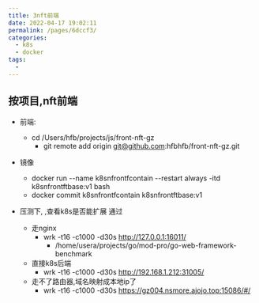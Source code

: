 ```yaml
---
title: 3nft前端
date: 2022-04-17 19:02:11
permalink: /pages/6dccf3/
categories:
  - k8s
  - docker
tags:
  - 
---
```





## 按项目,nft前端
  * 前端: 
    * cd /Users/hfb/projects/js/front-nft-gz 
      * git remote add origin git@github.com:hfbhfb/front-nft-gz.git

  * 镜像  
    *  docker run --name k8snfrontfcontain --restart always -itd k8snfrontftbase:v1 bash
    * docker commit k8snfrontfcontain k8snfrontftbase:v1 



  * 压测下, ,查看k8s是否能扩展 通过
    * 走nginx
      * wrk -t16 -c1000 -d30s http://127.0.0.1:16011/
        * /home/usera/projects/go/mod-pro/go-web-framework-benchmark
    * 直接k8s后端
      * wrk -t16 -c1000 -d30s http://192.168.1.212:31005/
    * 走不了路由器,域名映射成本地ip了
      *  wrk -t16 -c1000 -d30s https://gz004.nsmore.ajojo.top:15086/#/



